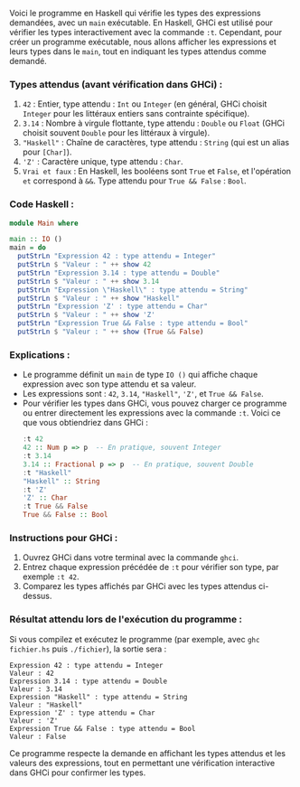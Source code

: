 Voici le programme en Haskell qui vérifie les types des expressions demandées, avec un `main` exécutable. En Haskell, GHCi est utilisé pour vérifier les types interactivement avec la commande `:t`. Cependant, pour créer un programme exécutable, nous allons afficher les expressions et leurs types dans le `main`, tout en indiquant les types attendus comme demandé.

### Types attendus (avant vérification dans GHCi) :
1. `42` : Entier, type attendu : `Int` ou `Integer` (en général, GHCi choisit `Integer` pour les littéraux entiers sans contrainte spécifique).
2. `3.14` : Nombre à virgule flottante, type attendu : `Double` ou `Float` (GHCi choisit souvent `Double` pour les littéraux à virgule).
3. `"Haskell"` : Chaîne de caractères, type attendu : `String` (qui est un alias pour `[Char]`).
4. `'Z'` : Caractère unique, type attendu : `Char`.
5. `Vrai et faux` : En Haskell, les booléens sont `True` et `False`, et l'opération `et` correspond à `&&`. Type attendu pour `True && False` : `Bool`.

### Code Haskell :
```haskell
module Main where

main :: IO ()
main = do
  putStrLn "Expression 42 : type attendu = Integer"
  putStrLn $ "Valeur : " ++ show 42
  putStrLn "Expression 3.14 : type attendu = Double"
  putStrLn $ "Valeur : " ++ show 3.14
  putStrLn "Expression \"Haskell\" : type attendu = String"
  putStrLn $ "Valeur : " ++ show "Haskell"
  putStrLn "Expression 'Z' : type attendu = Char"
  putStrLn $ "Valeur : " ++ show 'Z'
  putStrLn "Expression True && False : type attendu = Bool"
  putStrLn $ "Valeur : " ++ show (True && False)
```

### Explications :
- Le programme définit un `main` de type `IO ()` qui affiche chaque expression avec son type attendu et sa valeur.
- Les expressions sont : `42`, `3.14`, `"Haskell"`, `'Z'`, et `True && False`.
- Pour vérifier les types dans GHCi, vous pouvez charger ce programme ou entrer directement les expressions avec la commande `:t`. Voici ce que vous obtiendriez dans GHCi :
  ```haskell
  :t 42
  42 :: Num p => p  -- En pratique, souvent Integer
  :t 3.14
  3.14 :: Fractional p => p  -- En pratique, souvent Double
  :t "Haskell"
  "Haskell" :: String
  :t 'Z'
  'Z' :: Char
  :t True && False
  True && False :: Bool
  ```

### Instructions pour GHCi :
1. Ouvrez GHCi dans votre terminal avec la commande `ghci`.
2. Entrez chaque expression précédée de `:t` pour vérifier son type, par exemple `:t 42`.
3. Comparez les types affichés par GHCi avec les types attendus ci-dessus.

### Résultat attendu lors de l'exécution du programme :
Si vous compilez et exécutez le programme (par exemple, avec `ghc fichier.hs` puis `./fichier`), la sortie sera :
```
Expression 42 : type attendu = Integer
Valeur : 42
Expression 3.14 : type attendu = Double
Valeur : 3.14
Expression "Haskell" : type attendu = String
Valeur : "Haskell"
Expression 'Z' : type attendu = Char
Valeur : 'Z'
Expression True && False : type attendu = Bool
Valeur : False
```

Ce programme respecte la demande en affichant les types attendus et les valeurs des expressions, tout en permettant une vérification interactive dans GHCi pour confirmer les types.
